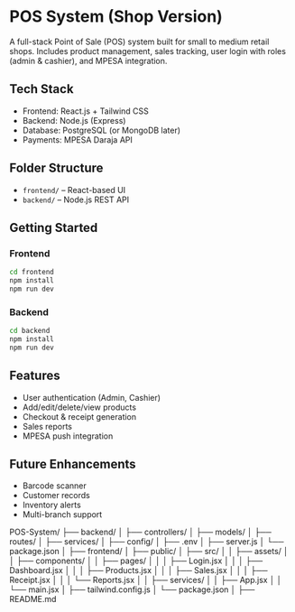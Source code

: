 # POS System (Shop Version)

A full-stack Point of Sale (POS) system built for small to medium retail shops. Includes product management, sales tracking, user login with roles (admin & cashier), and MPESA integration.

## Tech Stack
- Frontend: React.js + Tailwind CSS
- Backend: Node.js (Express)
- Database: PostgreSQL (or MongoDB later)
- Payments: MPESA Daraja API

## Folder Structure
- `frontend/` – React-based UI
- `backend/` – Node.js REST API

## Getting Started

### Frontend
```bash
cd frontend
npm install
npm run dev
```

### Backend
```bash
cd backend
npm install
npm run dev
```

## Features
- User authentication (Admin, Cashier)
- Add/edit/delete/view products
- Checkout & receipt generation
- Sales reports
- MPESA push integration

## Future Enhancements
- Barcode scanner
- Customer records
- Inventory alerts
- Multi-branch support


POS-System/
├── backend/
│   ├── controllers/
│   ├── models/
│   ├── routes/
│   ├── services/
│   ├── config/
│   ├── .env
│   ├── server.js
│   └── package.json
│
├── frontend/
│   ├── public/
│   ├── src/
│   │   ├── assets/
│   │   ├── components/
│   │   ├── pages/
│   │   │   ├── Login.jsx
│   │   │   ├── Dashboard.jsx
│   │   │   ├── Products.jsx
│   │   │   ├── Sales.jsx
│   │   │   ├── Receipt.jsx
│   │   │   └── Reports.jsx
│   │   ├── services/
│   │   ├── App.jsx
│   │   └── main.jsx
│   ├── tailwind.config.js
│   └── package.json
│
├── README.md
